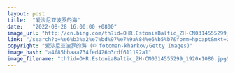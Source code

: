 ```yaml
---
layout: post
title:  "爱沙尼亚波罗的海"
date:   "2022-08-28 16:00:00 +0800"
image_url: "http://cn.bing.com/th?id=OHR.EstoniaBaltic_ZH-CN0314555299_1920x1080.jpg&rf=LaDigue_1920x1080.jpg&pid=hp"
link: "/search?q=%e6%b3%a2%e7%bd%97%e7%9a%84%e6%b5%b7&form=hpcapt&mkt=zh-cn"
copyright: "爱沙尼亚波罗的海 (© fotoman-kharkov/Getty Images)"
image_hash: "a4f85bbaaa734fed426b3cdf611192a1"
image_filename: "th?id=OHR.EstoniaBaltic_ZH-CN0314555299_1920x1080.jpg&rf=LaDigue_1920x1080.jpg&pid=hp"
---
```

